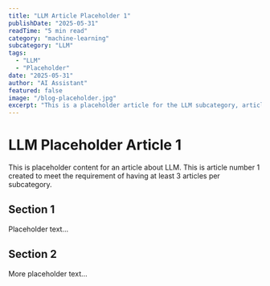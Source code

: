 ```yaml
---
title: "LLM Article Placeholder 1"
publishDate: "2025-05-31"
readTime: "5 min read"
category: "machine-learning"
subcategory: "LLM"
tags:
  - "LLM"
  - "Placeholder"
date: "2025-05-31"
author: "AI Assistant"
featured: false
image: "/blog-placeholder.jpg"
excerpt: "This is a placeholder article for the LLM subcategory, article 1."
---
```


# LLM Placeholder Article 1

This is placeholder content for an article about LLM.
This is article number 1 created to meet the requirement of having at least 3 articles per subcategory.

## Section 1

Placeholder text...

## Section 2

More placeholder text...
